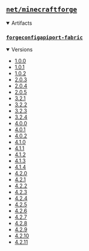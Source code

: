 ## [`net/minecraftforge`](.)

<details open>
<summary>Artifacts</summary>

### [`forgeconfigapiport-fabric`](./forgeconfigapiport-fabric)
<details open>
<summary>Versions</summary>

- [1.0.0](./forgeconfigapiport-fabric/1.0.0)
- [1.0.1](./forgeconfigapiport-fabric/1.0.1)
- [1.0.2](./forgeconfigapiport-fabric/1.0.2)
- [2.0.3](./forgeconfigapiport-fabric/2.0.3)
- [2.0.4](./forgeconfigapiport-fabric/2.0.4)
- [2.0.5](./forgeconfigapiport-fabric/2.0.5)
- [3.2.1](./forgeconfigapiport-fabric/3.2.1)
- [3.2.2](./forgeconfigapiport-fabric/3.2.2)
- [3.2.3](./forgeconfigapiport-fabric/3.2.3)
- [3.2.4](./forgeconfigapiport-fabric/3.2.4)
- [4.0.0](./forgeconfigapiport-fabric/4.0.0)
- [4.0.1](./forgeconfigapiport-fabric/4.0.1)
- [4.0.2](./forgeconfigapiport-fabric/4.0.2)
- [4.1.0](./forgeconfigapiport-fabric/4.1.0)
- [4.1.1](./forgeconfigapiport-fabric/4.1.1)
- [4.1.2](./forgeconfigapiport-fabric/4.1.2)
- [4.1.3](./forgeconfigapiport-fabric/4.1.3)
- [4.1.4](./forgeconfigapiport-fabric/4.1.4)
- [4.2.0](./forgeconfigapiport-fabric/4.2.0)
- [4.2.1](./forgeconfigapiport-fabric/4.2.1)
- [4.2.2](./forgeconfigapiport-fabric/4.2.2)
- [4.2.3](./forgeconfigapiport-fabric/4.2.3)
- [4.2.4](./forgeconfigapiport-fabric/4.2.4)
- [4.2.5](./forgeconfigapiport-fabric/4.2.5)
- [4.2.6](./forgeconfigapiport-fabric/4.2.6)
- [4.2.7](./forgeconfigapiport-fabric/4.2.7)
- [4.2.8](./forgeconfigapiport-fabric/4.2.8)
- [4.2.9](./forgeconfigapiport-fabric/4.2.9)
- [4.2.10](./forgeconfigapiport-fabric/4.2.10)
- [4.2.11](./forgeconfigapiport-fabric/4.2.11)
</details>

</details>
